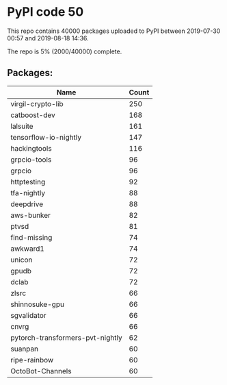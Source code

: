 # PyPI code 50

This repo contains 40000 packages uploaded to PyPI between 
2019-07-30 00:57 and 2019-08-18 14:36.

The repo is 5% (2000/40000) complete.

## Packages:

| Name  | Count |
| ----- | ----- |
| virgil-crypto-lib | 250 |
| catboost-dev | 168 |
| lalsuite | 161 |
| tensorflow-io-nightly | 147 |
| hackingtools | 116 |
| grpcio-tools | 96 |
| grpcio | 96 |
| httptesting | 92 |
| tfa-nightly | 88 |
| deepdrive | 88 |
| aws-bunker | 82 |
| ptvsd | 81 |
| find-missing | 74 |
| awkward1 | 74 |
| unicon | 72 |
| gpudb | 72 |
| dclab | 72 |
| zlsrc | 66 |
| shinnosuke-gpu | 66 |
| sgvalidator | 66 |
| cnvrg | 66 |
| pytorch-transformers-pvt-nightly | 62 |
| suanpan | 60 |
| ripe-rainbow | 60 |
| OctoBot-Channels | 60 |


